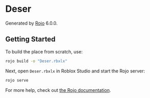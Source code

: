 # Deser
Generated by [Rojo](https://github.com/rojo-rbx/rojo) 6.0.0.

## Getting Started
To build the place from scratch, use:

```bash
rojo build -o "Deser.rbxlx"
```

Next, open `Deser.rbxlx` in Roblox Studio and start the Rojo server:

```bash
rojo serve
```

For more help, check out [the Rojo documentation](https://rojo.space/docs).